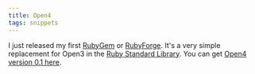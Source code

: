 ```yaml
---
title: Open4
tags: snippets
---
```


I just released my first [RubyGem](http://typechecked.net/wiki/RubyGem) or [RubyForge](http://typechecked.net/wiki/RubyForge). It's a very simple replacement for Open3 in the [Ruby Standard Library](http://typechecked.net/wiki/Ruby%20Standard%20Library). You can get [Open4 version 0.1 here](http://rubyforge.org/frs/shownotes.php?release_id=10715).
